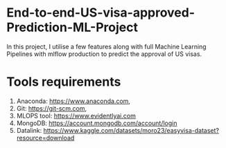# End-to-end-US-visa-approved-Prediction-ML-Project

In this project, I utilise a few features along with full Machine Learning Pipelines with mlflow production to predict the approval of US visas.

# Tools requirements

1. Anaconda: https://www.anaconda.com,
2. Git: https://git-scm.com,
3. MLOPS tool: https://www.evidentlyai.com
4. MongoDB: https://account.mongodb.com/account/login
5. Datalink: https://www.kaggle.com/datasets/moro23/easyvisa-dataset?resource=download
